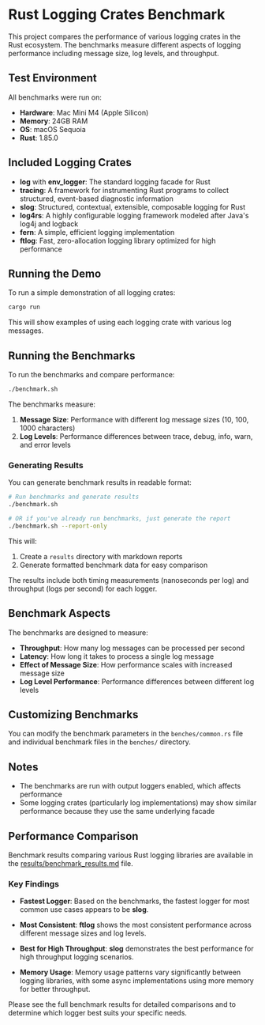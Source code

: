 # Rust Logging Crates Benchmark

This project compares the performance of various logging crates in the Rust ecosystem. The benchmarks measure different aspects of logging performance including message size, log levels, and throughput.

## Test Environment

All benchmarks were run on:

- **Hardware**: Mac Mini M4 (Apple Silicon)
- **Memory**: 24GB RAM
- **OS**: macOS Sequoia
- **Rust**: 1.85.0

## Included Logging Crates

- **log** with **env_logger**: The standard logging facade for Rust
- **tracing**: A framework for instrumenting Rust programs to collect structured, event-based diagnostic information
- **slog**: Structured, contextual, extensible, composable logging for Rust
- **log4rs**: A highly configurable logging framework modeled after Java's log4j and logback
- **fern**: A simple, efficient logging implementation
- **ftlog**: Fast, zero-allocation logging library optimized for high performance

## Running the Demo

To run a simple demonstration of all logging crates:

```bash
cargo run
```

This will show examples of using each logging crate with various log messages.

## Running the Benchmarks

To run the benchmarks and compare performance:

```bash
./benchmark.sh
```

The benchmarks measure:

1. **Message Size**: Performance with different log message sizes (10, 100, 1000 characters)
2. **Log Levels**: Performance differences between trace, debug, info, warn, and error levels

### Generating Results

You can generate benchmark results in readable format:

```bash
# Run benchmarks and generate results
./benchmark.sh

# OR if you've already run benchmarks, just generate the report
./benchmark.sh --report-only
```

This will:

1. Create a `results` directory with markdown reports
2. Generate formatted benchmark data for easy comparison

The results include both timing measurements (nanoseconds per log) and throughput (logs per second) for each logger.

## Benchmark Aspects

The benchmarks are designed to measure:

- **Throughput**: How many log messages can be processed per second
- **Latency**: How long it takes to process a single log message
- **Effect of Message Size**: How performance scales with increased message size
- **Log Level Performance**: Performance differences between different log levels

## Customizing Benchmarks

You can modify the benchmark parameters in the `benches/common.rs` file and individual benchmark files in the `benches/` directory.

## Notes

- The benchmarks are run with output loggers enabled, which affects performance
- Some logging crates (particularly log implementations) may show similar performance because they use the same underlying facade

## Performance Comparison

Benchmark results comparing various Rust logging libraries are available in the [results/benchmark_results.md](results/benchmark_results.md) file.

### Key Findings

- **Fastest Logger**: Based on the benchmarks, the fastest logger for most common use cases appears to be **slog**.

- **Most Consistent**: **ftlog** shows the most consistent performance across different message sizes and log levels.

- **Best for High Throughput**: **slog** demonstrates the best performance for high throughput logging scenarios.

- **Memory Usage**: Memory usage patterns vary significantly between logging libraries, with some async implementations using more memory for better throughput.

Please see the full benchmark results for detailed comparisons and to determine which logger best suits your specific needs.
